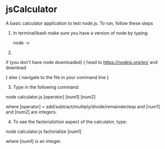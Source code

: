 # jsCalculator

A basic calculator application to test node.js. To run, follow these steps

1. In terminal/bash make sure you have a version of node by typing:

	node -v

2.

if (you don't have node downloaded) {
    head to https://nodejs.org/en/ and download

} else {
    navigate to the file in your command line
}

3. Type in the following command:

node calculator.js [operator] [num1] [num2]

where [operator] = add/subtract/multiply/divide/remainder/exp and [num1] and [num2] are integers.

4. To see the factorializtion aspect of the calculator, type:

node calculator.js factorialize [num1]

where [num1] is an integer.


